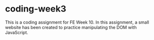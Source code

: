 # coding-week3
This is a coding assignment for FE Week 10. In this assignment, a small website has been created to practice manipulating the DOM with JavaScript.